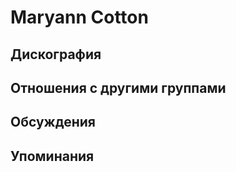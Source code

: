# Maryann Cotton



## Дискография


## Отношения с другими группами


## Обсуждения


## Упоминания

